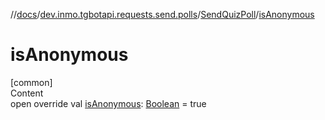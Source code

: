 //[docs](../../../index.md)/[dev.inmo.tgbotapi.requests.send.polls](../index.md)/[SendQuizPoll](index.md)/[isAnonymous](is-anonymous.md)



# isAnonymous  
[common]  
Content  
open override val [isAnonymous](is-anonymous.md): [Boolean](https://kotlinlang.org/api/latest/jvm/stdlib/kotlin/-boolean/index.html) = true  



